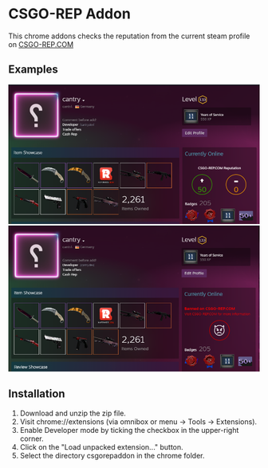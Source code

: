 # CSGO-REP Addon

This chrome addons checks the reputation from the current steam profile on [CSGO-REP.COM](https://www.csgo-rep.com)

## Examples

<img alt="Normal" src="https://raw.githubusercontent.com/cantryDev/CSGOREPAddon/master/examples/Normal.png">

<img alt="Banned" src="https://raw.githubusercontent.com/cantryDev/CSGOREPAddon/master/examples/Banned.png">

## Installation

1. Download and unzip the zip file.
2. Visit chrome://extensions (via omnibox or menu -> Tools -> Extensions).
3. Enable Developer mode by ticking the checkbox in the upper-right corner.
4. Click on the "Load unpacked extension..." button.
5. Select the directory csgorepaddon in the chrome folder.
